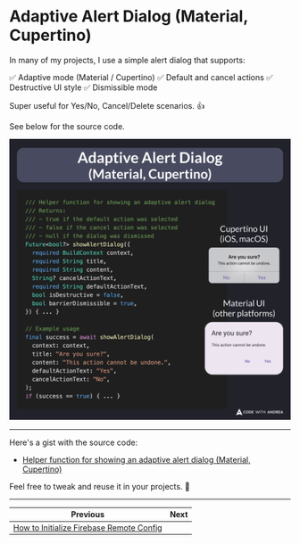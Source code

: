 # Adaptive Alert Dialog (Material, Cupertino)

In many of my projects, I use a simple alert dialog that supports:

✅ Adaptive mode (Material / Cupertino)
✅ Default and cancel actions
✅ Destructive UI style
✅ Dismissible mode

Super useful for Yes/No, Cancel/Delete scenarios. 👍

See below for the source code.

![](248.png)

<!--
/// Helper function for showing an adaptive alert dialog
/// Returns:
/// - true if the default action was selected
/// - false if the cancel action was selected
/// - null if the dialog was dismissed
Future<bool?> showAlertDialog({
  required BuildContext context,
  required String title,
  required String content,
  String? cancelActionText,
  required String defaultActionText,
  bool isDestructive = false,
  bool barrierDismissible = true,
}) { ... }

// Example usage
final success = await showAlertDialog(
  context: context,
  title: "Are you sure?",
  content: "This action cannot be undone.",
  defaultActionText: "Yes",
  cancelActionText: "No",
);
if (success == true) { ... }
-->

---

Here's a gist with the source code:

- [Helper function for showing an adaptive alert dialog (Material, Cupertino)](https://gist.github.com/bizz84/e23dd316ec601791f60b43325a31ab93)

Feel free to tweak and reuse it in your projects. 🙂

---

| Previous | Next |
| -------- | ---- |
| [How to Initialize Firebase Remote Config](../0247-firebase-remote-config-init/index.md) | |

<!-- TWITTER|https://x.com/biz84/status/1917863560081821811 -->
<!-- LINKEDIN|https://www.linkedin.com/posts/andreabizzotto_in-many-of-my-projects-i-use-a-simple-alert-activity-7323629404767608833-7l43 -->
<!-- BLUESKY|https://bsky.app/profile/codewithandrea.com/post/3lo3wk6phne23 -->